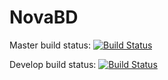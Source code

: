 # NovaBD

Master build status: [![Build Status](https://dev.azure.com/sergiorh98/NovaBD/_apis/build/status/NovaBD-.NET%20Desktop-CI?branchName=master)](https://dev.azure.com/sergiorh98/NovaBD/_build/latest?definitionId=1&branchName=master)

Develop build status: [![Build Status](https://dev.azure.com/sergiorh98/NovaBD/_apis/build/status/NovaBD-.NET%20Desktop-CI?branchName=develop)](https://dev.azure.com/sergiorh98/NovaBD/_build/latest?definitionId=1&branchName=develop)
